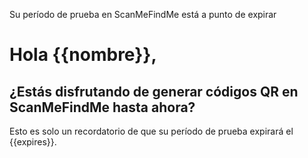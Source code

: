 Su período de prueba en ScanMeFindMe está a punto de expirar

<h1>Hola {{nombre}},</h1>
<h2>¿Estás disfrutando de generar códigos QR en ScanMeFindMe hasta ahora?</h2>
<p>Esto es solo un recordatorio de que su período de prueba expirará el {{expires}}.</p>